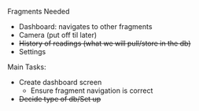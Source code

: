 <p>Fragments Needed</p>
<ul><li>Dashboard: navigates to other fragments</li><li>Camera (put off til later)</li><li><strike>History of readings (what we will pull/store in the db)</strike></li><li>Settings</li></ul>
  
<p>Main Tasks:</p>
<ul><li>Create dashboard screen<ul><li>Ensure fragment navigation is correct</li></li></ul><li><strike>Decide type of db/Set up</li>
